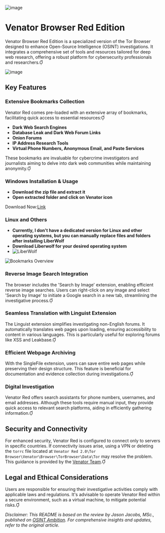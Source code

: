 ![image](https://github.com/user-attachments/assets/57f55be5-66e9-4bd1-9757-ca1c8959981e)

# Venator Browser Red Edition

Venator Browser Red Edition is a specialized version of the Tor Browser designed to enhance Open-Source Intelligence (OSINT) investigations. It integrates a comprehensive set of tools and resources tailored for deep web research, offering a robust platform for cybersecurity professionals and researchers.

![image](https://github.com/user-attachments/assets/e31c7822-7669-4af4-8001-8b2cfebd359b)

## Key Features

### Extensive Bookmarks Collection

Venator Red comes pre-loaded with an extensive array of bookmarks, facilitating quick access to essential resources:

- **Dark Web Search Engines**
- **Database Leak and Dark Web Forum Links**
- **Onion Forums**
- **IP Address Research Tools**
- **Virtual Phone Numbers, Anonymous Email, and Paste Services**

These bookmarks are invaluable for cybercrime investigators and journalists aiming to delve into dark web communities while maintaining anonymity.

### Windows Installation & Usage

- **Download the zip file and extract it**
- **Open extracted folder and click on Venator icon**

Download Now:[Link](https://www.mediafire.com/file/1suq3opmmz43w2c/Venator+(4.0).zip/file)

### Linux and Others

- **Currently,  I don't have a dedicated version for Linux and other operating systems, but you can manually replace files and folders after installing LiberWolf**
- **Download Liberwolf for your desired operating system**
- ![LiberWolf](https://librewolf.net/)

![Bookmarks Overview](https://miro.medium.com/v2/resize:fit:1100/format:webp/1*NqWSYaZ2py4MB3kxgwxTyQ.png)

### Reverse Image Search Integration

The browser includes the 'Search by Image' extension, enabling efficient reverse image searches. Users can right-click on any image and select 'Search by Image' to initiate a Google search in a new tab, streamlining the investigative process.


### Seamless Translation with Linguist Extension

The Linguist extension simplifies investigating non-English forums. It automatically translates web pages upon loading, ensuring accessibility to content in various languages. This is particularly useful for exploring forums like XSS and Leakbase.


### Efficient Webpage Archiving

With the SingleFile extension, users can save entire web pages while preserving their design structure. This feature is beneficial for documentation and evidence collection during investigations.


### Digital Investigation

Venator Red offers search assistants for phone numbers, usernames, and email addresses. Although these tools require manual input, they provide quick access to relevant search platforms, aiding in efficiently gathering information.

## Security and Connectivity

For enhanced security, Venator Red is configured to connect only to servers in specific countries. If connectivity issues arise, using a VPN or deleting the `torrc` file located at `Venator Red 2.0\Tor Browser\Venator\Browser\TorBrowser\Data\Tor` may resolve the problem. This guidance is provided by the [Venator Team](https://t.me/venator_osint).


## Legal and Ethical Considerations

Users are responsible for ensuring their investigative activities comply with applicable laws and regulations. It's advisable to operate Venator Red within a secure environment, such as a virtual machine, to mitigate potential risks.

*Disclaimer: This README is based on the review by Jason Jacobs, MSc., published on [OSINT Ambition](https://publication.osintambition.org/tor-browser-on-steroids-venator-browser-red-review-3903ecf279fc). For comprehensive insights and updates, refer to the original article.* 
